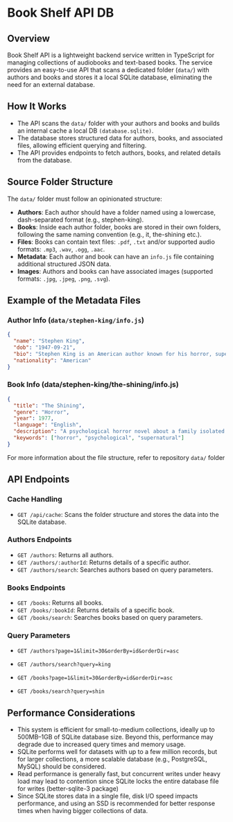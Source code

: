 # Book Shelf API DB

## Overview

Book Shelf API is a lightweight backend service written in TypeScript for managing collections of audiobooks and text-based books. The service provides an easy-to-use API that scans a dedicated folder (`data/`) with authors and books and stores it a local SQLite database, eliminating the need for an external database.

## How It Works

- The API scans the `data/` folder with your authors and books and builds an internal cache a local DB `(database.sqlite)`.
- The database stores structured data for authors, books, and associated files, allowing efficient querying and filtering.
- The API provides endpoints to fetch authors, books, and related details from the database.

## Source Folder Structure

The `data/` folder must follow an opinionated structure:

- **Authors**: Each author should have a folder named using a lowercase, dash-separated format (e.g., stephen-king).
- **Books**: Inside each author folder, books are stored in their own folders, following the same naming convention (e.g., it, the-shining etc.).
- **Files**: Books can contain text files: `.pdf`, `.txt` and/or supported audio formats: `.mp3`, `.wav`, `.ogg`, `.aac`.
- **Metadata**: Each author and book can have an `info.js` file containing additional structured JSON data.
- **Images**: Authors and books can have associated images (supported formats: `.jpg`, `.jpeg`, `.png`, `.svg`).

## Example of the Metadata Files

### Author Info (`data/stephen-king/info.js`)

```json
{
  "name": "Stephen King",
  "dob": "1947-09-21",
  "bio": "Stephen King is an American author known for his horror, supernatural fiction, suspense, and fantasy novels.",
  "nationality": "American"
}
```

### Book Info (data/stephen-king/the-shining/info.js)

```json
{
  "title": "The Shining",
  "genre": "Horror",
  "year": 1977,
  "language": "English",
  "description": "A psychological horror novel about a family isolated in a haunted hotel.",
  "keywords": ["horror", "psychological", "supernatural"]
}
```

For more information about the file structure, refer to repository `data/` folder

## API Endpoints

### Cache Handling

- `GET /api/cache`: Scans the folder structure and stores the data into the SQLite database.

### Authors Endpoints

- `GET /authors`: Returns all authors.
- `GET /authors/:authorId`: Returns details of a specific author.
- `GET /authors/search`: Searches authors based on query parameters.

### Books Endpoints

- `GET /books`: Returns all books.
- `GET /books/:bookId`: Returns details of a specific book.
- `GET /books/search`: Searches books based on query parameters.

### Query Parameters

- `GET /authors?page=1&limit=30&orderBy=id&orderDir=asc`
- `GET /authors/search?query=king`

- `GET /books?page=1&limit=30&orderBy=id&orderDir=asc`
- `GET /books/search?query=shin`

## Performance Considerations

- This system is efficient for small-to-medium collections, ideally up to 500MB–1GB of SQLite database size. Beyond this, performance may degrade due to increased query times and memory usage.
- SQLite performs well for datasets with up to a few million records, but for larger collections, a more scalable database (e.g., PostgreSQL, MySQL) should be considered.
- Read performance is generally fast, but concurrent writes under heavy load may lead to contention since SQLite locks the entire database file for writes (better-sqlite-3 package)
- Since SQLite stores data in a single file, disk I/O speed impacts performance, and using an SSD is recommended for better response times when having bigger collections of data.
